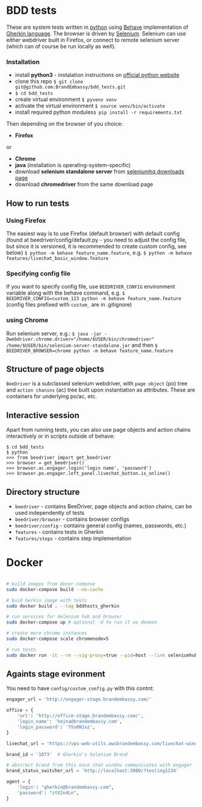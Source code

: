 # BDD tests
These are system tests written in [python](http://www.python.org) using [Behave](http://pythonhosted.org/behave/) implementation of [Gherkin language](http://pythonhosted.org/behave/philosophy.html#the-gherkin-language).
The browser is driven by [Selenium](http://www.seleniumhq.org). Selenium can use either webdriver built in Firefox, or connect to remote selenium server (which can of course be run locally as well).

### Installation
- install **python3** - instalation instructions on [official python website](http://www.python.org)
- clone this repo ```$ git clone git@github.com:BrandEmbassy/bdd_tests.git```
- ```$ cd bdd_tests```
- create virtual environment ```$ pyvenv venv```
- activate the virtual environment ```$ source venv/bin/activate```
- install required python modules```$ pip install -r requirements.txt```

Then depending on the browser of you choice:
- **Firefox**

or
- **Chrome**
- **java** (installation is operating-system-specific)
- download **selenium standalone server** from [seleniumhq downloads page](http://www.seleniumhq.org/download/)
- download **chromedriver** from the same download page

## How to run tests
### Using Firefox
The easiest way is to use Firefox (default browser) with default config (found at beedriver/config/default.py - you need to adjust the config file, but since it is versioned, it is recommended to create custom config, see below)
```$ python -m behave feature_name.feature```, e.g. ```$ python -m behave features/livechat_basic_window.feature```

### Specifying config file
If you want to specify config file, use `BEEDRIVER_CONFIG` environment variable along with the behave command, e.g.
```$ BEEDRIVER_CONFIG=custom_123 python -m behave feature_name.feature```
(config files prefixed with `custom_` are in .gitignore)

### using Chrome
Run selenium server, e.g.:
```$ java -jar -Dwebdriver.chrome.driver="/home/$USER/bin/chromedriver" /home/$USER/bin/selenium-server-standalone.jar```
 and then
```$ BEEDRIVER_BROWSER=chrome python -m behave feature_name.feature```

## Structure of page objects
```BeeDriver``` is a subclassed selenium webdriver, with `page object` (po) tree and `action chanins` (ac) tree built upon instantiation as attributes. These are containers for underlying po/ac, etc.

## Interactive session
Apart from running tests, you can also use page objects and action chains interactively or in scripts outside of behave:
```
$ cd bdd_tests
$ python
>>> from beedriver import get_beedriver
>>> browser = get_beedriver()
>>> browser.ac.engager.login('login name', 'password')
>>> browser.po.engager.left_panel.livechat_button.is_online()
```

## Directory structure
- `beedriver` - contains BeeDriver, page objects and action chains, can be used independently of tests
- `beedriver/browser` - contains browser configs
- `beedriver/config` - contains general config (names, passwords, etc.)
- `features` - contains tests in Gherkin
- `features/steps` - contains step implementation

# Docker
```bash

# build images from docer-compose
sudo docker-compose build --no-cache

# buid herkin image with tests
sudo docker build . --tag bddtests_gherkin

# run services for delenium hub and browser
sudo docker-compose up # optional -d to run it as deamon

# create more chrome instances 
sudo docker-compose scale chromenode=5

# run tests
sudo docker run -it --rm --sig-proxy=true --pid=host --link seleniumhub --net bddtests_default -v'/home/achse/www/brandembassy/bdd_tests:/var/app' -w'/var/app' bddtests_gherkin 
```

## Againts stage evironment

You need to have `config/custom_config.py` with this contnt:

```py
engager_url = 'http://engager-stage.brandembassy.com/'

office = {
    'url': 'http://office-stage.brandembassy.com/',
    'login_name': 'hejna@brandembassy.com',
    'login_password': 'TVu6N1xz',
}

livechat_url = 'https://vps-web-utils.awsbrandembassy.com/livechat-window-gherkin/'

brand_id = '1073'  # Gherkin's Selenium Brand

# abstract brand from this once chat window communicates with engager
brand_status_switcher_url = 'http://localhost:3000/?testing1234'

agent = {
    'login': "gherkin@brandembassy.com",
    'password': "ztX2ndLn",
}
```
